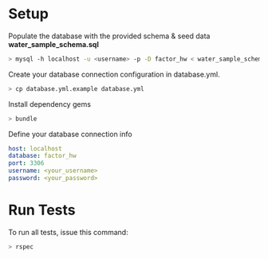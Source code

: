 Setup
=====

Populate the database with the provided schema & seed data **water_sample_schema.sql**

```bash
> mysql -h localhost -u <username> -p -D factor_hw < water_sample_schema.sql 
```

Create your database connection configuration in database.yml.

```bash
> cp database.yml.example database.yml
```

Install dependency gems

```bash
> bundle
```

Define your database connection info
```yaml
host: localhost
database: factor_hw
port: 3306
username: <your_username>
password: <your_password>
```

Run Tests
=========

To run all tests, issue this command:

```bash
> rspec
```
